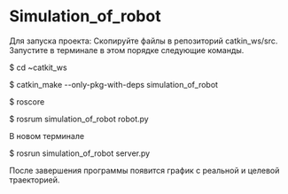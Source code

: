 # Simulation_of_robot

Для запуска проекта: 
Cкопируйте файлы в репозиторий catkin_ws/src.
Запустите в терминале в этом порядке следующие команды.

$ cd ~catkit_ws

$ catkin_make --only-pkg-with-deps simulation_of_robot

$ roscore

$ rosrum simulation_of_robot robot.py
 
В новом терминале

$ rosrun simulation_of_robot server.py
  
После завершения программы появится график с реальной и целевой траекторией.

